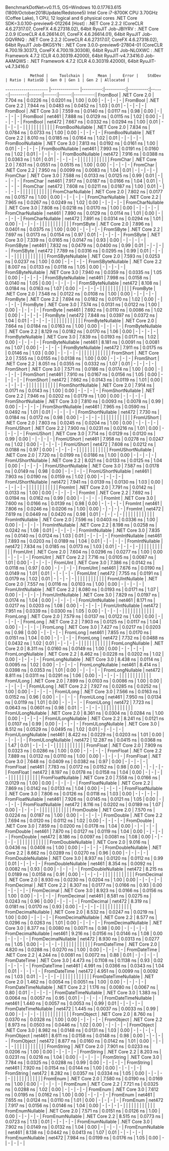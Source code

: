 
BenchmarkDotNet=v0.11.5, OS=Windows 10.0.17763.615 (1809/October2018Update/Redstone5)
Intel Core i7-8700K CPU 3.70GHz (Coffee Lake), 1 CPU, 12 logical and 6 physical cores
.NET Core SDK=3.0.100-preview6-012264
  [Host]     : .NET Core 2.2.2 (CoreCLR 4.6.27317.07, CoreFX 4.6.27318.02), 64bit RyuJIT
  Job-JBIYRV : .NET Core 2.0.9 (CoreCLR 4.6.26614.01, CoreFX 4.6.26614.01), 64bit RyuJIT
  Job-GQVRNQ : .NET Core 2.2.2 (CoreCLR 4.6.27317.07, CoreFX 4.6.27318.02), 64bit RyuJIT
  Job-BKGSYN : .NET Core 3.0.0-preview6-27804-01 (CoreCLR 4.700.19.30373, CoreFX 4.700.19.30308), 64bit RyuJIT
  Job-NLOXWC : .NET Framework 4.7.2 (CLR 4.0.30319.42000), 64bit RyuJIT-v4.7.3416.0
  Job-AAMQWS : .NET Framework 4.7.2 (CLR 4.0.30319.42000), 64bit RyuJIT-v4.7.3416.0


               Method |     Toolchain |      Mean |     Error |    StdDev | Ratio | RatioSD | Gen 0 | Gen 1 | Gen 2 | Allocated |
--------------------- |-------------- |----------:|----------:|----------:|------:|--------:|------:|------:|------:|----------:|
             FromBool | .NET Core 2.0 |  7.704 ns | 0.0226 ns | 0.0201 ns |  1.00 |    0.00 |     - |     - |     - |         - |
             FromBool | .NET Core 2.2 |  7.944 ns | 0.0483 ns | 0.0452 ns |  1.03 |    0.01 |     - |     - |     - |         - |
             FromBool | .NET Core 3.0 |  7.559 ns | 0.0140 ns | 0.0117 ns |  0.98 |    0.00 |     - |     - |     - |         - |
             FromBool |        net461 |  7.888 ns | 0.0129 ns | 0.0115 ns |  1.02 |    0.00 |     - |     - |     - |         - |
             FromBool |        net472 |  7.667 ns | 0.0332 ns | 0.0294 ns |  1.00 |    0.01 |     - |     - |     - |         - |
                      |               |           |           |           |       |         |       |       |       |           |
     FromBoolNullable | .NET Core 2.0 |  7.834 ns | 0.0784 ns | 0.0733 ns |  1.00 |    0.00 |     - |     - |     - |         - |
     FromBoolNullable | .NET Core 2.2 |  8.010 ns | 0.0185 ns | 0.0164 ns |  1.02 |    0.01 |     - |     - |     - |         - |
     FromBoolNullable | .NET Core 3.0 |  7.813 ns | 0.0192 ns | 0.0161 ns |  1.00 |    0.01 |     - |     - |     - |         - |
     FromBoolNullable |        net461 |  7.993 ns | 0.0191 ns | 0.0160 ns |  1.02 |    0.01 |     - |     - |     - |         - |
     FromBoolNullable |        net472 |  7.916 ns | 0.0388 ns | 0.0363 ns |  1.01 |    0.01 |     - |     - |     - |         - |
                      |               |           |           |           |       |         |       |       |       |           |
             FromChar | .NET Core 2.0 |  7.631 ns | 0.0551 ns | 0.0515 ns |  1.00 |    0.00 |     - |     - |     - |         - |
             FromChar | .NET Core 2.2 |  7.950 ns | 0.0099 ns | 0.0083 ns |  1.04 |    0.01 |     - |     - |     - |         - |
             FromChar | .NET Core 3.0 |  7.588 ns | 0.0133 ns | 0.0125 ns |  0.99 |    0.01 |     - |     - |     - |         - |
             FromChar |        net461 |  7.917 ns | 0.0187 ns | 0.0166 ns |  1.04 |    0.01 |     - |     - |     - |         - |
             FromChar |        net472 |  7.608 ns | 0.0211 ns | 0.0187 ns |  1.00 |    0.01 |     - |     - |     - |         - |
                      |               |           |           |           |       |         |       |       |       |           |
     FromCharNullable | .NET Core 2.0 |  7.802 ns | 0.0177 ns | 0.0157 ns |  1.00 |    0.00 |     - |     - |     - |         - |
     FromCharNullable | .NET Core 2.2 |  7.965 ns | 0.0267 ns | 0.0249 ns |  1.02 |    0.00 |     - |     - |     - |         - |
     FromCharNullable | .NET Core 3.0 |  7.808 ns | 0.0218 ns | 0.0170 ns |  1.00 |    0.00 |     - |     - |     - |         - |
     FromCharNullable |        net461 |  7.890 ns | 0.0129 ns | 0.0114 ns |  1.01 |    0.00 |     - |     - |     - |         - |
     FromCharNullable |        net472 |  7.891 ns | 0.0314 ns | 0.0294 ns |  1.01 |    0.00 |     - |     - |     - |         - |
                      |               |           |           |           |       |         |       |       |       |           |
            FromSByte | .NET Core 2.0 |  7.896 ns | 0.0401 ns | 0.0375 ns |  1.00 |    0.00 |     - |     - |     - |         - |
            FromSByte | .NET Core 2.2 |  7.697 ns | 0.0173 ns | 0.0154 ns |  0.97 |    0.01 |     - |     - |     - |         - |
            FromSByte | .NET Core 3.0 |  7.339 ns | 0.0165 ns | 0.0147 ns |  0.93 |    0.00 |     - |     - |     - |         - |
            FromSByte |        net461 |  7.832 ns | 0.0479 ns | 0.0400 ns |  0.99 |    0.01 |     - |     - |     - |         - |
            FromSByte |        net472 |  7.789 ns | 0.0316 ns | 0.0295 ns |  0.99 |    0.01 |     - |     - |     - |         - |
                      |               |           |           |           |       |         |       |       |       |           |
    FromSByteNullable | .NET Core 2.0 |  7.593 ns | 0.0253 ns | 0.0237 ns |  1.00 |    0.00 |     - |     - |     - |         - |
    FromSByteNullable | .NET Core 2.2 |  8.007 ns | 0.0133 ns | 0.0118 ns |  1.05 |    0.00 |     - |     - |     - |         - |
    FromSByteNullable | .NET Core 3.0 |  7.940 ns | 0.0359 ns | 0.0335 ns |  1.05 |    0.00 |     - |     - |     - |         - |
    FromSByteNullable |        net461 |  7.998 ns | 0.0158 ns | 0.0140 ns |  1.05 |    0.00 |     - |     - |     - |         - |
    FromSByteNullable |        net472 |  8.108 ns | 0.0184 ns | 0.0163 ns |  1.07 |    0.00 |     - |     - |     - |         - |
                      |               |           |           |           |       |         |       |       |       |           |
             FromByte | .NET Core 2.0 |  7.548 ns | 0.0122 ns | 0.0108 ns |  1.00 |    0.00 |     - |     - |     - |         - |
             FromByte | .NET Core 2.2 |  7.694 ns | 0.0182 ns | 0.0170 ns |  1.02 |    0.00 |     - |     - |     - |         - |
             FromByte | .NET Core 3.0 |  7.574 ns | 0.0131 ns | 0.0122 ns |  1.00 |    0.00 |     - |     - |     - |         - |
             FromByte |        net461 |  7.692 ns | 0.0110 ns | 0.0086 ns |  1.02 |    0.00 |     - |     - |     - |         - |
             FromByte |        net472 |  7.848 ns | 0.0397 ns | 0.0372 ns |  1.04 |    0.01 |     - |     - |     - |         - |
                      |               |           |           |           |       |         |       |       |       |           |
     FromByteNullable | .NET Core 2.0 |  7.664 ns | 0.0184 ns | 0.0163 ns |  1.00 |    0.00 |     - |     - |     - |         - |
     FromByteNullable | .NET Core 2.2 |  8.129 ns | 0.0182 ns | 0.0170 ns |  1.06 |    0.00 |     - |     - |     - |         - |
     FromByteNullable | .NET Core 3.0 |  7.839 ns | 0.0193 ns | 0.0171 ns |  1.02 |    0.00 |     - |     - |     - |         - |
     FromByteNullable |        net461 |  8.181 ns | 0.0091 ns | 0.0081 ns |  1.07 |    0.00 |     - |     - |     - |         - |
     FromByteNullable |        net472 |  7.911 ns | 0.0175 ns | 0.0146 ns |  1.03 |    0.00 |     - |     - |     - |         - |
                      |               |           |           |           |       |         |       |       |       |           |
            FromShort | .NET Core 2.0 |  7.555 ns | 0.0155 ns | 0.0138 ns |  1.00 |    0.00 |     - |     - |     - |         - |
            FromShort | .NET Core 2.2 |  8.051 ns | 0.0355 ns | 0.0332 ns |  1.07 |    0.01 |     - |     - |     - |         - |
            FromShort | .NET Core 3.0 |  7.571 ns | 0.0186 ns | 0.0174 ns |  1.00 |    0.00 |     - |     - |     - |         - |
            FromShort |        net461 |  7.910 ns | 0.0167 ns | 0.0156 ns |  1.05 |    0.00 |     - |     - |     - |         - |
            FromShort |        net472 |  7.662 ns | 0.0143 ns | 0.0119 ns |  1.01 |    0.00 |     - |     - |     - |         - |
                      |               |           |           |           |       |         |       |       |       |           |
    FromShortNullable | .NET Core 2.0 |  7.914 ns | 0.0171 ns | 0.0143 ns |  1.00 |    0.00 |     - |     - |     - |         - |
    FromShortNullable | .NET Core 2.2 |  7.946 ns | 0.0202 ns | 0.0179 ns |  1.00 |    0.00 |     - |     - |     - |         - |
    FromShortNullable | .NET Core 3.0 |  7.810 ns | 0.0093 ns | 0.0078 ns |  0.99 |    0.00 |     - |     - |     - |         - |
    FromShortNullable |        net461 |  7.965 ns | 0.0590 ns | 0.0492 ns |  1.01 |    0.01 |     - |     - |     - |         - |
    FromShortNullable |        net472 |  7.730 ns | 0.0184 ns | 0.0172 ns |  0.98 |    0.00 |     - |     - |     - |         - |
                      |               |           |           |           |       |         |       |       |       |           |
           FromUShort | .NET Core 2.0 |  7.803 ns | 0.0245 ns | 0.0204 ns |  1.00 |    0.00 |     - |     - |     - |         - |
           FromUShort | .NET Core 2.2 |  7.900 ns | 0.0231 ns | 0.0216 ns |  1.01 |    0.00 |     - |     - |     - |         - |
           FromUShort | .NET Core 3.0 |  7.714 ns | 0.0129 ns | 0.0120 ns |  0.99 |    0.00 |     - |     - |     - |         - |
           FromUShort |        net461 |  7.958 ns | 0.0278 ns | 0.0247 ns |  1.02 |    0.00 |     - |     - |     - |         - |
           FromUShort |        net472 |  7.608 ns | 0.0212 ns | 0.0188 ns |  0.97 |    0.00 |     - |     - |     - |         - |
                      |               |           |           |           |       |         |       |       |       |           |
   FromUShortNullable | .NET Core 2.0 |  7.720 ns | 0.0199 ns | 0.0186 ns |  1.00 |    0.00 |     - |     - |     - |         - |
   FromUShortNullable | .NET Core 2.2 |  8.021 ns | 0.0133 ns | 0.0125 ns |  1.04 |    0.00 |     - |     - |     - |         - |
   FromUShortNullable | .NET Core 3.0 |  7.587 ns | 0.0178 ns | 0.0149 ns |  0.98 |    0.00 |     - |     - |     - |         - |
   FromUShortNullable |        net461 |  7.903 ns | 0.0190 ns | 0.0159 ns |  1.02 |    0.00 |     - |     - |     - |         - |
   FromUShortNullable |        net472 |  7.941 ns | 0.0139 ns | 0.0130 ns |  1.03 |    0.00 |     - |     - |     - |         - |
                      |               |           |           |           |       |         |       |       |       |           |
              FromInt | .NET Core 2.0 |  7.791 ns | 0.0142 ns | 0.0133 ns |  1.00 |    0.00 |     - |     - |     - |         - |
              FromInt | .NET Core 2.2 |  7.692 ns | 0.0194 ns | 0.0162 ns |  0.99 |    0.00 |     - |     - |     - |         - |
              FromInt | .NET Core 3.0 |  7.600 ns | 0.0166 ns | 0.0139 ns |  0.98 |    0.00 |     - |     - |     - |         - |
              FromInt |        net461 |  7.806 ns | 0.0246 ns | 0.0206 ns |  1.00 |    0.00 |     - |     - |     - |         - |
              FromInt |        net472 |  7.619 ns | 0.0449 ns | 0.0420 ns |  0.98 |    0.01 |     - |     - |     - |         - |
                      |               |           |           |           |       |         |       |       |       |           |
      FromIntNullable | .NET Core 2.0 |  7.596 ns | 0.0403 ns | 0.0336 ns |  1.00 |    0.00 |     - |     - |     - |         - |
      FromIntNullable | .NET Core 2.2 |  8.198 ns | 0.0258 ns | 0.0242 ns |  1.08 |    0.01 |     - |     - |     - |         - |
      FromIntNullable | .NET Core 3.0 |  7.835 ns | 0.0140 ns | 0.0124 ns |  1.03 |    0.01 |     - |     - |     - |         - |
      FromIntNullable |        net461 |  7.893 ns | 0.0203 ns | 0.0189 ns |  1.04 |    0.01 |     - |     - |     - |         - |
      FromIntNullable |        net472 |  7.834 ns | 0.0185 ns | 0.0173 ns |  1.03 |    0.01 |     - |     - |     - |         - |
                      |               |           |           |           |       |         |       |       |       |           |
             FromUInt | .NET Core 2.0 |  7.604 ns | 0.0296 ns | 0.0277 ns |  1.00 |    0.00 |     - |     - |     - |         - |
             FromUInt | .NET Core 2.2 |  7.716 ns | 0.0105 ns | 0.0087 ns |  1.01 |    0.00 |     - |     - |     - |         - |
             FromUInt | .NET Core 3.0 |  7.386 ns | 0.0142 ns | 0.0118 ns |  0.97 |    0.00 |     - |     - |     - |         - |
             FromUInt |        net461 |  7.676 ns | 0.0190 ns | 0.0149 ns |  1.01 |    0.01 |     - |     - |     - |         - |
             FromUInt |        net472 |  7.755 ns | 0.0191 ns | 0.0179 ns |  1.02 |    0.01 |     - |     - |     - |         - |
                      |               |           |           |           |       |         |       |       |       |           |
     FromUIntNullable | .NET Core 2.0 |  7.557 ns | 0.0116 ns | 0.0103 ns |  1.00 |    0.00 |     - |     - |     - |         - |
     FromUIntNullable | .NET Core 2.2 |  8.080 ns | 0.0193 ns | 0.0171 ns |  1.07 |    0.00 |     - |     - |     - |         - |
     FromUIntNullable | .NET Core 3.0 |  7.829 ns | 0.0197 ns | 0.0174 ns |  1.04 |    0.00 |     - |     - |     - |         - |
     FromUIntNullable |        net461 |  8.171 ns | 0.0217 ns | 0.0203 ns |  1.08 |    0.00 |     - |     - |     - |         - |
     FromUIntNullable |        net472 |  7.951 ns | 0.0339 ns | 0.0300 ns |  1.05 |    0.00 |     - |     - |     - |         - |
                      |               |           |           |           |       |         |       |       |       |           |
             FromLong | .NET Core 2.0 |  7.579 ns | 0.0137 ns | 0.0122 ns |  1.00 |    0.00 |     - |     - |     - |         - |
             FromLong | .NET Core 2.2 |  7.903 ns | 0.0125 ns | 0.0117 ns |  1.04 |    0.00 |     - |     - |     - |         - |
             FromLong | .NET Core 3.0 |  7.427 ns | 0.0217 ns | 0.0203 ns |  0.98 |    0.00 |     - |     - |     - |         - |
             FromLong |        net461 |  7.855 ns | 0.0170 ns | 0.0151 ns |  1.04 |    0.00 |     - |     - |     - |         - |
             FromLong |        net472 |  7.732 ns | 0.0488 ns | 0.0432 ns |  1.02 |    0.01 |     - |     - |     - |         - |
                      |               |           |           |           |       |         |       |       |       |           |
     FromLongNullable | .NET Core 2.0 |  8.311 ns | 0.0160 ns | 0.0149 ns |  1.00 |    0.00 |     - |     - |     - |         - |
     FromLongNullable | .NET Core 2.2 |  8.462 ns | 0.0228 ns | 0.0202 ns |  1.02 |    0.00 |     - |     - |     - |         - |
     FromLongNullable | .NET Core 3.0 |  8.438 ns | 0.0114 ns | 0.0095 ns |  1.02 |    0.00 |     - |     - |     - |         - |
     FromLongNullable |        net461 |  8.414 ns | 0.0398 ns | 0.0353 ns |  1.01 |    0.00 |     - |     - |     - |         - |
     FromLongNullable |        net472 |  8.811 ns | 0.0311 ns | 0.0291 ns |  1.06 |    0.00 |     - |     - |     - |         - |
                      |               |           |           |           |       |         |       |       |       |           |
            FromULong | .NET Core 2.0 |  7.899 ns | 0.0103 ns | 0.0086 ns |  1.00 |    0.00 |     - |     - |     - |         - |
            FromULong | .NET Core 2.2 |  7.927 ns | 0.0285 ns | 0.0252 ns |  1.00 |    0.00 |     - |     - |     - |         - |
            FromULong | .NET Core 3.0 |  7.566 ns | 0.0163 ns | 0.0152 ns |  0.96 |    0.00 |     - |     - |     - |         - |
            FromULong |        net461 |  7.950 ns | 0.0134 ns | 0.0119 ns |  1.01 |    0.00 |     - |     - |     - |         - |
            FromULong |        net472 |  7.723 ns | 0.0643 ns | 0.0601 ns |  0.98 |    0.01 |     - |     - |     - |         - |
                      |               |           |           |           |       |         |       |       |       |           |
    FromULongNullable | .NET Core 2.0 |  8.361 ns | 0.0304 ns | 0.0284 ns |  1.00 |    0.00 |     - |     - |     - |         - |
    FromULongNullable | .NET Core 2.2 |  8.241 ns | 0.0121 ns | 0.0107 ns |  0.99 |    0.00 |     - |     - |     - |         - |
    FromULongNullable | .NET Core 3.0 |  8.512 ns | 0.0529 ns | 0.0495 ns |  1.02 |    0.01 |     - |     - |     - |         - |
    FromULongNullable |        net461 |  8.422 ns | 0.0229 ns | 0.0203 ns |  1.01 |    0.00 |     - |     - |     - |         - |
    FromULongNullable |        net472 | 12.287 ns | 0.0415 ns | 0.0368 ns |  1.47 |    0.01 |     - |     - |     - |         - |
                      |               |           |           |           |       |         |       |       |       |           |
            FromFloat | .NET Core 2.0 |  7.909 ns | 0.0323 ns | 0.0286 ns |  1.00 |    0.00 |     - |     - |     - |         - |
            FromFloat | .NET Core 2.2 |  7.889 ns | 0.0132 ns | 0.0110 ns |  1.00 |    0.00 |     - |     - |     - |         - |
            FromFloat | .NET Core 3.0 |  7.648 ns | 0.0409 ns | 0.0382 ns |  0.97 |    0.00 |     - |     - |     - |         - |
            FromFloat |        net461 |  7.783 ns | 0.0172 ns | 0.0152 ns |  0.98 |    0.00 |     - |     - |     - |         - |
            FromFloat |        net472 |  8.197 ns | 0.0178 ns | 0.0158 ns |  1.04 |    0.00 |     - |     - |     - |         - |
                      |               |           |           |           |       |         |       |       |       |           |
    FromFloatNullable | .NET Core 2.0 |  7.558 ns | 0.0166 ns | 0.0129 ns |  1.00 |    0.00 |     - |     - |     - |         - |
    FromFloatNullable | .NET Core 2.2 |  7.869 ns | 0.0142 ns | 0.0133 ns |  1.04 |    0.00 |     - |     - |     - |         - |
    FromFloatNullable | .NET Core 3.0 |  7.806 ns | 0.0126 ns | 0.0118 ns |  1.03 |    0.00 |     - |     - |     - |         - |
    FromFloatNullable |        net461 |  7.926 ns | 0.0145 ns | 0.0121 ns |  1.05 |    0.00 |     - |     - |     - |         - |
    FromFloatNullable |        net472 |  8.116 ns | 0.0202 ns | 0.0189 ns |  1.07 |    0.00 |     - |     - |     - |         - |
                      |               |           |           |           |       |         |       |       |       |           |
           FromDouble | .NET Core 2.0 |  7.570 ns | 0.0224 ns | 0.0187 ns |  1.00 |    0.00 |     - |     - |     - |         - |
           FromDouble | .NET Core 2.2 |  7.694 ns | 0.0120 ns | 0.0112 ns |  1.02 |    0.00 |     - |     - |     - |         - |
           FromDouble | .NET Core 3.0 |  7.859 ns | 0.0200 ns | 0.0178 ns |  1.04 |    0.00 |     - |     - |     - |         - |
           FromDouble |        net461 |  7.870 ns | 0.0127 ns | 0.0119 ns |  1.04 |    0.00 |     - |     - |     - |         - |
           FromDouble |        net472 |  8.186 ns | 0.0097 ns | 0.0081 ns |  1.08 |    0.00 |     - |     - |     - |         - |
                      |               |           |           |           |       |         |       |       |       |           |
   FromDoubleNullable | .NET Core 2.0 |  9.016 ns | 0.0436 ns | 0.0408 ns |  1.00 |    0.00 |     - |     - |     - |         - |
   FromDoubleNullable | .NET Core 2.2 |  8.662 ns | 0.0289 ns | 0.0270 ns |  0.96 |    0.00 |     - |     - |     - |         - |
   FromDoubleNullable | .NET Core 3.0 |  8.937 ns | 0.0120 ns | 0.0112 ns |  0.99 |    0.01 |     - |     - |     - |         - |
   FromDoubleNullable |        net461 |  8.354 ns | 0.0092 ns | 0.0082 ns |  0.93 |    0.00 |     - |     - |     - |         - |
   FromDoubleNullable |        net472 |  8.215 ns | 0.0189 ns | 0.0158 ns |  0.91 |    0.00 |     - |     - |     - |         - |
                      |               |           |           |           |       |         |       |       |       |           |
          FromDecimal | .NET Core 2.0 |  8.930 ns | 0.0230 ns | 0.0204 ns |  1.00 |    0.00 |     - |     - |     - |         - |
          FromDecimal | .NET Core 2.2 |  8.307 ns | 0.0177 ns | 0.0166 ns |  0.93 |    0.00 |     - |     - |     - |         - |
          FromDecimal | .NET Core 3.0 |  8.923 ns | 0.0166 ns | 0.0156 ns |  1.00 |    0.00 |     - |     - |     - |         - |
          FromDecimal |        net461 |  8.581 ns | 0.0275 ns | 0.0243 ns |  0.96 |    0.00 |     - |     - |     - |         - |
          FromDecimal |        net472 |  8.319 ns | 0.0181 ns | 0.0170 ns |  0.93 |    0.00 |     - |     - |     - |         - |
                      |               |           |           |           |       |         |       |       |       |           |
  FromDecimalNullable | .NET Core 2.0 |  8.532 ns | 0.0247 ns | 0.0219 ns |  1.00 |    0.00 |     - |     - |     - |         - |
  FromDecimalNullable | .NET Core 2.2 |  8.577 ns | 0.0296 ns | 0.0263 ns |  1.01 |    0.00 |     - |     - |     - |         - |
  FromDecimalNullable | .NET Core 3.0 |  8.377 ns | 0.0080 ns | 0.0071 ns |  0.98 |    0.00 |     - |     - |     - |         - |
  FromDecimalNullable |        net461 |  9.216 ns | 0.0156 ns | 0.0146 ns |  1.08 |    0.00 |     - |     - |     - |         - |
  FromDecimalNullable |        net472 |  8.930 ns | 0.0313 ns | 0.0277 ns |  1.05 |    0.00 |     - |     - |     - |         - |
                      |               |           |           |           |       |         |       |       |       |           |
         FromDateTime | .NET Core 2.0 |  4.820 ns | 0.0288 ns | 0.0270 ns |  1.00 |    0.00 |     - |     - |     - |         - |
         FromDateTime | .NET Core 2.2 |  4.244 ns | 0.0081 ns | 0.0072 ns |  0.88 |    0.01 |     - |     - |     - |         - |
         FromDateTime | .NET Core 3.0 |  4.473 ns | 0.1108 ns | 0.1138 ns |  0.93 |    0.02 |     - |     - |     - |         - |
         FromDateTime |        net461 |  4.991 ns | 0.0366 ns | 0.0343 ns |  1.04 |    0.01 |     - |     - |     - |         - |
         FromDateTime |        net472 |  4.951 ns | 0.0099 ns | 0.0092 ns |  1.03 |    0.01 |     - |     - |     - |         - |
                      |               |           |           |           |       |         |       |       |       |           |
 FromDateTimeNullable | .NET Core 2.0 |  1.462 ns | 0.0054 ns | 0.0051 ns |  1.00 |    0.00 |     - |     - |     - |         - |
 FromDateTimeNullable | .NET Core 2.2 |  1.176 ns | 0.0080 ns | 0.0067 ns |  0.80 |    0.01 |     - |     - |     - |         - |
 FromDateTimeNullable | .NET Core 3.0 |  1.383 ns | 0.0064 ns | 0.0057 ns |  0.95 |    0.01 |     - |     - |     - |         - |
 FromDateTimeNullable |        net461 |  1.440 ns | 0.0057 ns | 0.0053 ns |  0.99 |    0.01 |     - |     - |     - |         - |
 FromDateTimeNullable |        net472 |  1.445 ns | 0.0037 ns | 0.0033 ns |  0.99 |    0.00 |     - |     - |     - |         - |
                      |               |           |           |           |       |         |       |       |       |           |
           FromObject | .NET Core 2.0 |  8.760 ns | 0.0370 ns | 0.0328 ns |  1.00 |    0.00 |     - |     - |     - |         - |
           FromObject | .NET Core 2.2 |  8.973 ns | 0.0503 ns | 0.0446 ns |  1.02 |    0.00 |     - |     - |     - |         - |
           FromObject | .NET Core 3.0 |  8.982 ns | 0.0148 ns | 0.0131 ns |  1.03 |    0.00 |     - |     - |     - |         - |
           FromObject |        net461 |  8.611 ns | 0.0158 ns | 0.0148 ns |  0.98 |    0.00 |     - |     - |     - |         - |
           FromObject |        net472 |  8.877 ns | 0.0160 ns | 0.0142 ns |  1.01 |    0.00 |     - |     - |     - |         - |
                      |               |           |           |           |       |         |       |       |       |           |
           FromString | .NET Core 2.0 |  7.901 ns | 0.0233 ns | 0.0206 ns |  1.00 |    0.00 |     - |     - |     - |         - |
           FromString | .NET Core 2.2 |  8.203 ns | 0.0231 ns | 0.0216 ns |  1.04 |    0.00 |     - |     - |     - |         - |
           FromString | .NET Core 3.0 |  7.784 ns | 0.0325 ns | 0.0288 ns |  0.99 |    0.00 |     - |     - |     - |         - |
           FromString |        net461 |  7.920 ns | 0.0154 ns | 0.0144 ns |  1.00 |    0.00 |     - |     - |     - |         - |
           FromString |        net472 |  8.282 ns | 0.0357 ns | 0.0334 ns |  1.05 |    0.00 |     - |     - |     - |         - |
                      |               |           |           |           |       |         |       |       |       |           |
             FromEnum | .NET Core 2.0 |  7.580 ns | 0.0190 ns | 0.0169 ns |  1.00 |    0.00 |     - |     - |     - |         - |
             FromEnum | .NET Core 2.2 |  7.721 ns | 0.0325 ns | 0.0288 ns |  1.02 |    0.00 |     - |     - |     - |         - |
             FromEnum | .NET Core 3.0 |  7.612 ns | 0.0195 ns | 0.0162 ns |  1.00 |    0.00 |     - |     - |     - |         - |
             FromEnum |        net461 |  7.655 ns | 0.0124 ns | 0.0110 ns |  1.01 |    0.00 |     - |     - |     - |         - |
             FromEnum |        net472 |  7.917 ns | 0.0156 ns | 0.0146 ns |  1.04 |    0.00 |     - |     - |     - |         - |
                      |               |           |           |           |       |         |       |       |       |           |
     FromEnumNullable | .NET Core 2.0 |  7.571 ns | 0.0151 ns | 0.0126 ns |  1.00 |    0.00 |     - |     - |     - |         - |
     FromEnumNullable | .NET Core 2.2 |  8.515 ns | 0.0773 ns | 0.0723 ns |  1.13 |    0.01 |     - |     - |     - |         - |
     FromEnumNullable | .NET Core 3.0 |  7.902 ns | 0.0149 ns | 0.0132 ns |  1.04 |    0.00 |     - |     - |     - |         - |
     FromEnumNullable |        net461 |  8.138 ns | 0.0442 ns | 0.0413 ns |  1.07 |    0.01 |     - |     - |     - |         - |
     FromEnumNullable |        net472 |  7.984 ns | 0.0199 ns | 0.0176 ns |  1.05 |    0.00 |     - |     - |     - |         - |
